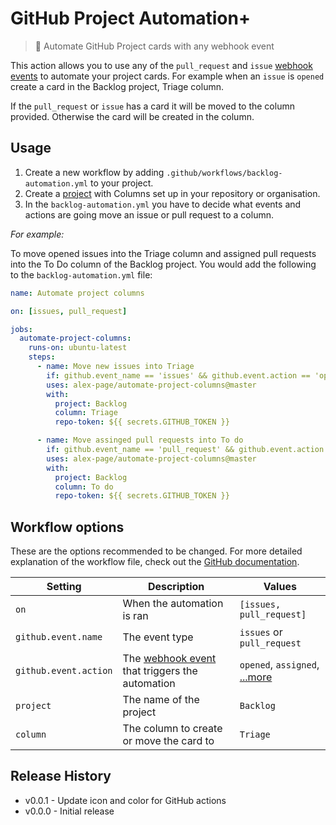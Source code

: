 # GitHub Project Automation+

> 🤖 Automate GitHub Project cards with any webhook event

This action allows you to use any of the `pull_request` and `issue` [webhook events](https://help.github.com/en/articles/events-that-trigger-workflows#webhook-events) to automate your project cards. For example when an `issue` is `opened` create a card in the Backlog project, Triage column.

If the `pull_request` or `issue` has a card it will be moved to the column provided. Otherwise the card will be created in the column.


## Usage

1. Create a new workflow by adding `.github/workflows/backlog-automation.yml` to your project. 
2. Create a [project](https://help.github.com/en/articles/about-project-boards) with Columns set up in your repository or organisation.
3. In the `backlog-automation.yml` you have to decide what events and actions are going move an issue or pull request to a column.


_For example:_

To move opened issues into the Triage column and assigned pull requests into the To Do column of the Backlog project. You would add the following to the `backlog-automation.yml` file:

```yml
name: Automate project columns

on: [issues, pull_request]

jobs:
  automate-project-columns:
    runs-on: ubuntu-latest
    steps:
      - name: Move new issues into Triage
        if: github.event_name == 'issues' && github.event.action == 'opened'
        uses: alex-page/automate-project-columns@master
        with:
          project: Backlog
          column: Triage
          repo-token: ${{ secrets.GITHUB_TOKEN }}

      - name: Move assinged pull requests into To do
        if: github.event_name == 'pull_request' && github.event.action == 'assigned'
        uses: alex-page/automate-project-columns@master
        with:
          project: Backlog
          column: To do
          repo-token: ${{ secrets.GITHUB_TOKEN }}
```


## Workflow options

These are the options recommended to be changed. For more detailed explanation of the workflow file, check out the [GitHub documentation](https://help.github.com/en/articles/configuring-a-workflow#creating-a-workflow-file).

| Setting | Description | Values |
| --- | --- | --- |
| `on` | When the automation is ran | `[issues, pull_request]` |
| `github.event.name` | The event type | `issues` or `pull_request` |
| `github.event.action` | The [webhook event](https://help.github.com/en/articles/events-that-trigger-workflows#webhook-events) that triggers the automation | `opened`, `assigned`, [...more](https://help.github.com/en/articles/events-that-trigger-workflows#webhook-events) |
| `project` | The name of the project | `Backlog` |
| `column` | The column to create or move the card to | `Triage` |


## Release History

- v0.0.1 - Update icon and color for GitHub actions
- v0.0.0 - Initial release
